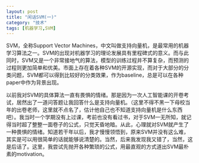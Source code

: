 ```yaml
---
layout: post
title: "闲话SVM(一)"
category: "技术"
tags: [机器学习,SVM]
---
```


SVM，全称Support Vector Machines，中文叫做支持向量机，是最常用的机器学习算法之一。SVM的出现对机器学习的理论发展具有里程碑式的意义。而与此同时，SVM又是一个非常接地气的算法，模型的训练过程并不算复杂，而预测的过程则更加简单和优美。市面上存在着各种SVM的开源实现，而对于大部分的分类问题，SVM都可以得到比较好的分类效果，作为baseline，总是可以在各种paper中作为背景出现。

以前我对SVM的具体算法一直有畏惧的情绪。那是因为一次人工智能课的开卷考试，居然出了一道问答题让我回答什么是支持向量机。（这里不得不黑一下母校当年的出卷老师，这里就不点名了，估计他自己也不知道支持向量机是什么东西吧）。我当时一个学期没有上过课，考前也没有看过书，对于SVM一无所知，就记得当时超了整整一面卷子的公式，只觉天昏地暗。从此，心理就对SVM就产生了一种畏惧的情绪。知道若干年以后，我才慢慢领悟到，原来SVM并没有这么难，其实是可以用很简单的话就能够说清楚的。当然，后来我发现我又错了，当然，这是后话了。这里，我尝试先抛开各种繁琐的公式，用最直观的方式道出SVM最朴素的motivation。
<!--more--
![svm示意图]({{ site.img_url }}/svm/svm1.png)
<!--more-->